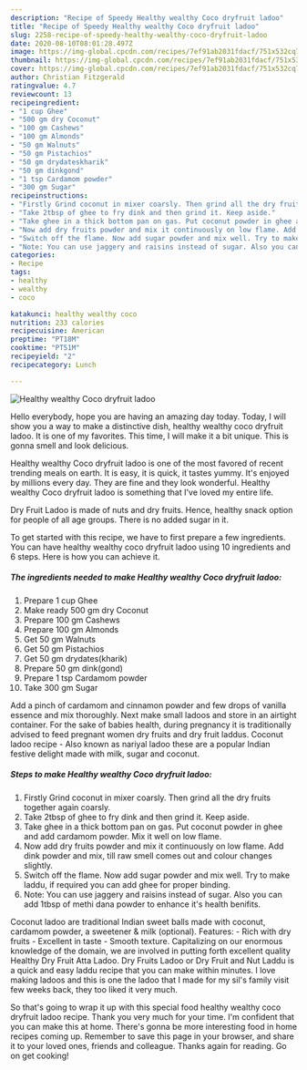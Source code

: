 ```yaml
---
description: "Recipe of Speedy Healthy wealthy Coco dryfruit ladoo"
title: "Recipe of Speedy Healthy wealthy Coco dryfruit ladoo"
slug: 2258-recipe-of-speedy-healthy-wealthy-coco-dryfruit-ladoo
date: 2020-08-10T08:01:28.497Z
image: https://img-global.cpcdn.com/recipes/7ef91ab2031fdacf/751x532cq70/healthy-wealthy-coco-dryfruit-ladoo-recipe-main-photo.jpg
thumbnail: https://img-global.cpcdn.com/recipes/7ef91ab2031fdacf/751x532cq70/healthy-wealthy-coco-dryfruit-ladoo-recipe-main-photo.jpg
cover: https://img-global.cpcdn.com/recipes/7ef91ab2031fdacf/751x532cq70/healthy-wealthy-coco-dryfruit-ladoo-recipe-main-photo.jpg
author: Christian Fitzgerald
ratingvalue: 4.7
reviewcount: 13
recipeingredient:
- "1 cup Ghee"
- "500 gm dry Coconut"
- "100 gm Cashews"
- "100 gm Almonds"
- "50 gm Walnuts"
- "50 gm Pistachios"
- "50 gm drydateskharik"
- "50 gm dinkgond"
- "1 tsp Cardamom powder"
- "300 gm Sugar"
recipeinstructions:
- "Firstly Grind coconut in mixer coarsly. Then grind all the dry fruits together again coarsly."
- "Take 2tbsp of ghee to fry dink and then grind it. Keep aside."
- "Take ghee in a thick bottom pan on gas. Put coconut powder in ghee and add cardamom powder. Mix it well on low flame."
- "Now add dry fruits powder and mix it continuously on low flame. Add dink powder and mix, till raw smell comes out and colour changes slightly."
- "Switch off the flame. Now add sugar powder and mix well. Try to make laddu, if required you can add ghee for proper binding."
- "Note: You can use jaggery and raisins instead of sugar. Also you can add 1tbsp of methi dana powder to enhance it&#39;s health benifits."
categories:
- Recipe
tags:
- healthy
- wealthy
- coco

katakunci: healthy wealthy coco 
nutrition: 233 calories
recipecuisine: American
preptime: "PT18M"
cooktime: "PT51M"
recipeyield: "2"
recipecategory: Lunch

---
```



![Healthy wealthy Coco dryfruit ladoo](https://img-global.cpcdn.com/recipes/7ef91ab2031fdacf/751x532cq70/healthy-wealthy-coco-dryfruit-ladoo-recipe-main-photo.jpg)

Hello everybody, hope you are having an amazing day today. Today, I will show you a way to make a distinctive dish, healthy wealthy coco dryfruit ladoo. It is one of my favorites. This time, I will make it a bit unique. This is gonna smell and look delicious.

Healthy wealthy Coco dryfruit ladoo is one of the most favored of recent trending meals on earth. It is easy, it is quick, it tastes yummy. It's enjoyed by millions every day. They are fine and they look wonderful. Healthy wealthy Coco dryfruit ladoo is something that I've loved my entire life.

Dry Fruit Ladoo is made of nuts and dry fruits. Hence, healthy snack option for people of all age groups. There is no added sugar in it.


To get started with this recipe, we have to first prepare a few ingredients. You can have healthy wealthy coco dryfruit ladoo using 10 ingredients and 6 steps. Here is how you can achieve it.

<!--inarticleads1-->

##### The ingredients needed to make Healthy wealthy Coco dryfruit ladoo:

1. Prepare 1 cup Ghee
1. Make ready 500 gm dry Coconut
1. Prepare 100 gm Cashews
1. Prepare 100 gm Almonds
1. Get 50 gm Walnuts
1. Get 50 gm Pistachios
1. Get 50 gm drydates(kharik)
1. Prepare 50 gm dink(gond)
1. Prepare 1 tsp Cardamom powder
1. Take 300 gm Sugar


Add a pinch of cardamom and cinnamon powder and few drops of vanilla essence and mix thoroughly. Next make small ladoos and store in an airtight container. For the sake of babies health, during pregnancy it is traditionally advised to feed pregnant women dry fruits and dry fruit laddus. Coconut ladoo recipe - Also known as nariyal ladoo these are a popular Indian festive delight made with milk, sugar and coconut. 

<!--inarticleads2-->

##### Steps to make Healthy wealthy Coco dryfruit ladoo:

1. Firstly Grind coconut in mixer coarsly. Then grind all the dry fruits together again coarsly.
1. Take 2tbsp of ghee to fry dink and then grind it. Keep aside.
1. Take ghee in a thick bottom pan on gas. Put coconut powder in ghee and add cardamom powder. Mix it well on low flame.
1. Now add dry fruits powder and mix it continuously on low flame. Add dink powder and mix, till raw smell comes out and colour changes slightly.
1. Switch off the flame. Now add sugar powder and mix well. Try to make laddu, if required you can add ghee for proper binding.
1. Note: You can use jaggery and raisins instead of sugar. Also you can add 1tbsp of methi dana powder to enhance it&#39;s health benifits.


Coconut ladoo are traditional Indian sweet balls made with coconut, cardamom powder, a sweetener &amp; milk (optional). Features: - Rich with dry fruits - Excellent in taste - Smooth texture. Capitalizing on our enormous knowledge of the domain, we are involved in putting forth excellent quality Healthy Dry Fruit Atta Ladoo. Dry Fruits Ladoo or Dry Fruit and Nut Laddu is a quick and easy laddu recipe that you can make within minutes. I love making ladoos and this is one the ladoo that I made for my sil&#39;s family visit few weeks back, they too liked it very much. 

So that's going to wrap it up with this special food healthy wealthy coco dryfruit ladoo recipe. Thank you very much for your time. I'm confident that you can make this at home. There's gonna be more interesting food in home recipes coming up. Remember to save this page in your browser, and share it to your loved ones, friends and colleague. Thanks again for reading. Go on get cooking!
